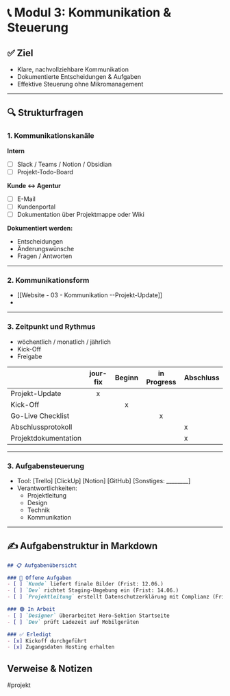 # 📞 Modul 3: Kommunikation & Steuerung

## ✅ Ziel
- Klare, nachvollziehbare Kommunikation
- Dokumentierte Entscheidungen & Aufgaben
- Effektive Steuerung ohne Mikromanagement

---

## 🔍 Strukturfragen

### 1. Kommunikationskanäle
**Intern**
- [ ] Slack / Teams / Notion / Obsidian
- [ ] Projekt-Todo-Board

**Kunde ↔ Agentur**
- [ ] E-Mail
- [ ] Kundenportal
- [ ] Dokumentation über Projektmappe oder Wiki

**Dokumentiert werden:**
- Entscheidungen
- Änderungswünsche
- Fragen / Antworten

---
### 2.  Kommunikationsform
- [[Website - 03 - Kommunikation --Projekt-Update]]
- 

---
### 3. Zeitpunkt und Rythmus
- wöchentlich / monatlich / jährlich
- Kick-Off
- Freigabe

|                      | jour-fix | Beginn | in Progress | Abschluss |
| -------------------- | :------: | :----: | :---------: | --------- |
| Projekt-Update       |    x     |        |             |           |
| Kick-Off             |          |   x    |             |           |
| Go-Live Checklist    |          |        |      x      |           |
| Abschlussprotokoll   |          |        |             | x         |
| Projektdokumentation |          |        |             | x         |

---

### 3. Aufgabensteuerung
- Tool: [Trello] [ClickUp] [Notion] [GitHub] [Sonstiges: ________]
- Verantwortlichkeiten:
  - Projektleitung
  - Design
  - Technik
  - Kommunikation

---

## ✍️ Aufgabenstruktur in Markdown

```md
## 📋 Aufgabenübersicht

### 🔵 Offene Aufgaben
- [ ] `Kunde` liefert finale Bilder (Frist: 12.06.)
- [ ] `Dev` richtet Staging-Umgebung ein (Frist: 14.06.)
- [ ] `Projektleitung` erstellt Datenschutzerklärung mit Complianz (Frist: 16.06.)

### 🟢 In Arbeit
- [ ] `Designer` überarbeitet Hero-Sektion Startseite
- [ ] `Dev` prüft Ladezeit auf Mobilgeräten

### ✅ Erledigt
- [x] Kickoff durchgeführt
- [x] Zugangsdaten Hosting erhalten

```

## Verweise & Notizen
#projekt

